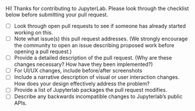 Hi! Thanks for contributing to JupyterLab.
Please look through the checklist below before submitting your pull request.

- [ ] Look through open pull requests to see if someone has already started working on this.
- [ ] Note what issue(s) this pull request addresses. (We strongly encourage the community to open an issue describing proposed work before opening a pull request.)
- [ ] Provide a detailed description of the pull request. (Why are these changes necessary? How have they been implemented?)
- [ ] For UI/UX changes, include before/after screenshots
- [ ] Include a narrative description of visual or user interaction changes. How does your design effectively address the problem?
- [ ] Provide a list of Jupyterlab packages the pull request modifies.
- [ ] Describe any backwards incompatible changes to Jupyterlab’s public APIs.
